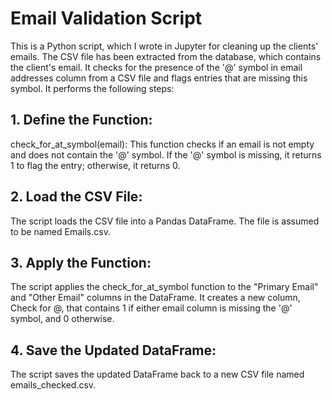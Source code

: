 # Email Validation Script
This is a Python script, which I wrote in Jupyter for cleaning up the clients' emails. The CSV file has been extracted from the database, which contains the client's email. It checks for the presence of the '@' symbol in email addresses column from a CSV file and flags entries that are missing this symbol. It performs the following steps:

## 1. Define the Function:

check_for_at_symbol(email): This function checks if an email is not empty and does not contain the '@' symbol. If the '@' symbol is missing, it returns 1 to flag the entry; otherwise, it returns 0.


## 2. Load the CSV File:
The script loads the CSV file into a Pandas DataFrame. The file is assumed to be named Emails.csv.

## 3. Apply the Function:

The script applies the check_for_at_symbol function to the "Primary Email" and "Other Email" columns in the DataFrame. It creates a new column, Check for @, that contains 1 if either email column is missing the '@' symbol, and 0 otherwise.

## 4. Save the Updated DataFrame:

The script saves the updated DataFrame back to a new CSV file named emails_checked.csv.
